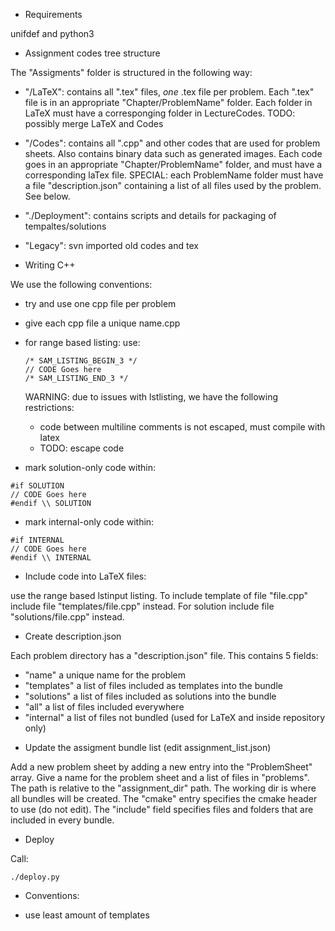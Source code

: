 * Requirements

unifdef and python3

* Assignment codes tree structure

The "Assigments" folder is structured in the following way:
 - "/LaTeX": contains all ".tex" files, *one* .tex file per problem. Each ".tex" file is in an appropriate "Chapter/ProblemName" folder.
   Each folder in LaTeX must have a corresponging folder in LectureCodes.
   TODO: possibly merge LaTeX and Codes
 - "/Codes": contains all ".cpp" and other codes that are used for problem sheets. Also contains binary data such as generated images.
   Each code goes in an appropriate "Chapter/ProblemName" folder, and must have a corresponding laTex file.
   SPECIAL: each ProblemName folder must have a file "description.json" containing a list of all files used by the problem. See below.
 - "./Deployment": contains scripts and details for packaging of tempaltes/solutions

 - "Legacy": svn imported old codes and tex

* Writing C++

We use the following conventions:
- try and use one cpp file per problem
- give each cpp file a unique name.cpp
- for range based listing: use:

    ```
    /* SAM_LISTING_BEGIN_3 */
    // CODE Goes here
    /* SAM_LISTING_END_3 */
    ```

    WARNING: due to issues with lstlisting, we have the following restrictions:
    - code between multiline comments is not escaped, must compile with latex
    - TODO: escape code


- mark solution-only code within:

```
#if SOLUTION
// CODE Goes here
#endif \\ SOLUTION
```

- mark internal-only code within:

```
#if INTERNAL
// CODE Goes here
#endif \\ INTERNAL
```

* Include code into LaTeX files:

use the range based lstinput listing. To include template of file "file.cpp" include file "templates/file.cpp" instead. For
solution include file "solutions/file.cpp" instead.

* Create description.json

Each problem directory has a "description.json" file. This contains 5 fields:
- "name" a unique name for the problem
- "templates" a list of files included as templates into the bundle
- "solutions" a list of files included as solutions into the bundle
- "all" a list of files included everywhere
- "internal" a list of files not bundled (used for LaTeX and inside repository only)

* Update the assigment bundle list (edit assignment_list.json)

Add a new problem sheet by adding a new entry into the "ProblemSheet" array. Give a name for the problem sheet and a list of
files in "problems". The path is relative
to the "assignment_dir" path. The working dir is where all bundles will be created. The "cmake" entry specifies the cmake header to use (do not edit).
The "include" field specifies files and folders that are included in every bundle.

* Deploy

Call:

```
./deploy.py
```
* Conventions:

- use least amount of templates
